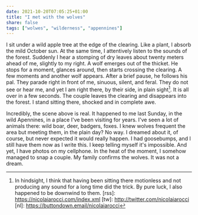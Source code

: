 ```yaml
---
date: 2021-10-20T07:05:25+01:00
title: "I met with the wolves"
share: false
tags: ["wolwes", "wilderness", "appennines"]
---
```

I sit under a wild apple tree at the edge of the clearing. Like a plant,
I absorb the mild October sun. At the same time, I attentively listen to the
sounds of the forest. Suddenly I hear a stomping of dry leaves about twenty
meters ahead of me, slightly to my right. A wolf emerges out of the thicket. He
stops for a moment, glances around, then starts crossing the clearing. A few
moments and another wolf appears. After a brief pause, he follows his pal. They
parade right in front of me, sinuous, silent, and feral. They do not see or
hear me, and yet I am right there, by their side, in plain sight[^1]. It is all
over in a few seconds. The couple leaves the clearing and disappears into the
forest. I stand sitting there, shocked and in complete awe.

Incredibly, the scene above is real. It happened to me last Sunday, in the wild
Apennines, in a place I've been visiting for years. I've seen a lot of animals
there: wild boar, deer, badgers, foxes. I knew wolves frequent the area but
meeting them, in the plain day? No way. I dreamed about it, of course, but
never expected it would really happen.  I had goosebumps, and I still have them
now as I write this. I keep telling myself it's impossible. And yet, I have
photos on my cellphone. In the heat of the moment, I somehow managed to snap
a couple. My family confirms the wolves. It was not a dream. 



 [^1]: In hindsight, I think that having been sitting there motionless and not producing any sound for a long time did the trick. By pure luck, I also happened to be downwind to them.
 [rss]: https://nicolaiarocci.com/index.xml
 [tw]: http://twitter.com/nicolaiarocci
 [nl]: https://buttondown.email/nicolaiarocci
